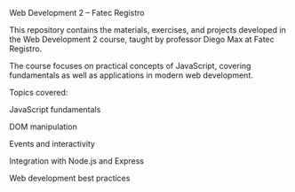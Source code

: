 Web Development 2 – Fatec Registro

This repository contains the materials, exercises, and projects developed in the Web Development 2 course, taught by professor Diego Max at Fatec Registro.

The course focuses on practical concepts of JavaScript, covering fundamentals as well as applications in modern web development.

Topics covered:

JavaScript fundamentals

DOM manipulation

Events and interactivity

Integration with Node.js and Express

Web development best practices
